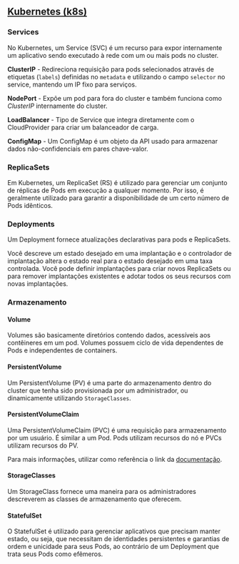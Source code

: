 ## [Kubernetes (k8s)](https://kubernetes.io/docs/home/)

### Services

No Kubernetes, um Service (SVC) é um recurso para expor internamente um aplicativo sendo executado à rede com um ou mais pods no cluster.

**ClusterIP** - Redireciona requisição para pods selecionados através de etiquetas (`labels`) definidas no `metadata` e utilizando o campo `selector` no service, mantendo um IP fixo para serviços.

**NodePort** - Expõe um pod para fora do cluster e também funciona como _ClusterIP_ internamente do cluster.

**LoadBalancer** - Tipo de Service que integra diretamente com o CloudProvider para criar um balanceador de carga.

**ConfigMap** - Um ConfigMap é um objeto da API usado para armazenar dados não-confidenciais em pares chave-valor.

### ReplicaSets

Em Kubernetes, um ReplicaSet (RS) é utilizado para gerenciar um conjunto de réplicas de Pods em execução a qualquer momento. Por isso, é geralmente utilizado para garantir a disponibilidade de um certo número de Pods idênticos.

### Deployments

Um Deployment fornece atualizações declarativas para pods e ReplicaSets.

Você descreve um estado desejado em uma implantação e o controlador de implantação altera o estado real para o estado desejado em uma taxa controlada. Você pode definir implantações para criar novos ReplicaSets ou para remover implantações existentes e adotar todos os seus recursos com novas implantações.

### Armazenamento

#### Volume

Volumes são basicamente diretórios contendo dados, acessíveis aos contêineres em um pod. Volumes possuem ciclo de vida dependentes de Pods e independentes de containers.

#### PersistentVolume

Um PersistentVolume (PV) é uma parte do armazenamento dentro do cluster que tenha sido provisionada por um administrador, ou dinamicamente utilizando `StorageClasses`.

#### PersistentVolumeClaim

Uma PersistentVolumeClaim (PVC) é uma requisição para armazenamento por um usuário. É similar a um Pod. Pods utilizam recursos do nó e PVCs utilizam recursos do PV.

Para mais informações, utilizar como referência o link da [documentação](https://kubernetes.io/pt-br/docs/concepts/storage/volumes/).

#### StorageClasses

Um StorageClass fornece uma maneira para os administradores descreverem as classes de armazenamento que oferecem.

#### StatefulSet

O StatefulSet é utilizado para gerenciar aplicativos que precisam manter estado, ou seja, que necessitam de identidades persistentes e garantias de ordem e unicidade para seus Pods, ao contrário de um Deployment que trata seus Pods como efêmeros.
